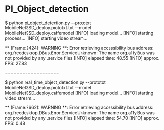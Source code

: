 # PI_Object_detection



$ python pi_object_detection.py --prototxt MobileNetSSD_deploy.prototxt.txt --model MobileNetSSD_deploy.caffemodel
[INFO] loading model...
[INFO] starting process...
[INFO] starting video stream...

** (Frame:2424): WARNING **: Error retrieving accessibility bus address: org.freedesktop.DBus.Error.ServiceUnknown: The name org.a11y.Bus was not provided by any .service files
[INFO] elapsed time: 48.55
[INFO] approx. FPS: 27.83

===================

$ python real_time_object_detection.py --prototxt MobileNetSSD_deploy.prototxt.txt --model MobileNetSSD_deploy.caffemodel
[INFO] loading model...
[INFO] starting video stream...

** (Frame:2662): WARNING **: Error retrieving accessibility bus address: org.freedesktop.DBus.Error.ServiceUnknown: The name org.a11y.Bus was not provided by any .service files
[INFO] elapsed time: 54.70
[INFO] approx. FPS: 0.48
